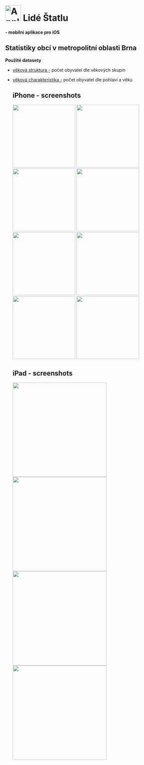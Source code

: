 # <img src="https://github.com/user-attachments/assets/6bc52aeb-14eb-4011-a976-53147967a16b" alt="AppIcon" width="50" height="50" />  Lidé Štatlu
#### - mobilní aplikace pro iOS

## Statistiky obcí v metropolitní oblasti Brna

**Použité datasety**
- [věková struktura -](https://data.brno.cz/datasets/mestobrno::v%C4%9Bkov%C3%A1-struktura-a-index-st%C3%A1%C5%99%C3%AD-v-obc%C3%ADch-bmo-age-structure-and-age-index-in-bma-municipal/explore?location=0.039516%2C16.635582%2C0.00&showTable=true) počet obyvatel dle věkových skupin
- [věková charakteristika -](https://data.brno.cz/datasets/mestobrno::v%C4%9Bkov%C3%A9-charakteristiky-obyvatelstva-bmo-age-characteristics-of-the-population-of-bma/explore?location=0.000004%2C16.635582%2C0.00&showTable=true) počet obyvatel dle pohlaví a věku

  ## iPhone - screenshots

  <img src="https://github.com/user-attachments/assets/9d800979-644c-4213-a742-2fd85a64507c" alt="" width="200" />
  <img src="https://github.com/user-attachments/assets/e24ff3cb-1e61-43ce-988c-cd26e0720fb3" alt="" width="200" />
  <img src="https://github.com/user-attachments/assets/7460e45c-c539-4fd9-b161-48f9b7e05612" alt="" width="200" />
  <img src="https://github.com/user-attachments/assets/7b12d1fa-b8e5-446e-98b0-171c3295b49e" alt="" width="200" />
  <img src="https://github.com/user-attachments/assets/0a479231-8323-41c0-805e-98ee095e8b63" alt="" width="200" />
  <img src="https://github.com/user-attachments/assets/21d39c5c-d775-4b6f-929f-e55c32940eec" alt="" width="200" />
  <img src="https://github.com/user-attachments/assets/d6c197ca-4ce8-4d63-ba35-8dd2301ca137" alt="" width="200" />
  <img src="https://github.com/user-attachments/assets/6b89f1c7-4dd7-4088-bdb6-945181f35d7b" alt="" width="200" />

  ## iPad - screenshots
  
  <img src="https://github.com/user-attachments/assets/6f3cac84-7958-4d14-82b5-3c565847076c" alt="" width="300" />
  <img src="https://github.com/user-attachments/assets/eb50096d-2de9-42b1-809c-67f031787f05" alt="" width="300" />
  <img src="https://github.com/user-attachments/assets/f53da376-4c23-48c6-824a-6dfa1ea269b5" alt="" width="300" />
  <img src="https://github.com/user-attachments/assets/92f88cd1-1bbe-419a-9873-4d24c8ce87b7" alt="" width="300" />
  

